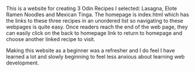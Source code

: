 This is a website for creating 3 Odin Recipes I selected:
Lasagna, Elote Ramen Noodles and Mexican Tinga. 
The homepage is index.html which has the links to these three recipes in an unordered list so navigating to these webpages is quite easy. Once readers reach the end of the web page, they can easily click on the back to homepage link to return to homepage and choose another linked recipe to visit.

Making this website as a beginner was a refresher and I do feel I have learned a lot and slowly beginning to feel less anxious about learning web development.